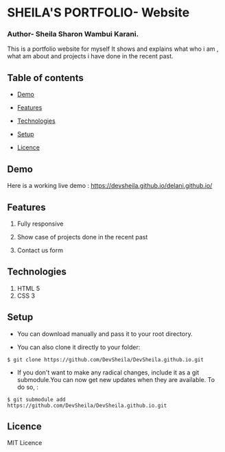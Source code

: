 # SHEILA'S PORTFOLIO-    Website
### Author- Sheila Sharon Wambui Karani.
This is a portfolio website for myself
It shows and explains what who i am , what am about and projects i have done in the recent past.


## Table of contents
* [Demo](#demo)
 
* [Features](#features)

* [Technologies](#technologies)

* [Setup](#setup)

* [Licence](#Licence)

## Demo
Here is a working live demo :   https://devsheila.github.io/delani.github.io/
## Features

1. Fully responsive

1. Show case of projects done in the recent past

1. Contact us form

## Technologies

1. HTML 5
1. CSS 3


## Setup

* You can download  manually and pass it to your root directory.

* You can also clone it directly to your folder:

```
$ git clone https://github.com/DevSheila/DevSheila.github.io.git

```

* If you don't want to make any radical changes, include it as a git submodule.You  can now get new updates when they are available. To do so, :

```
$ git submodule add https://github.com/DevSheila/DevSheila.github.io.git

```





## Licence

MIT Licence
